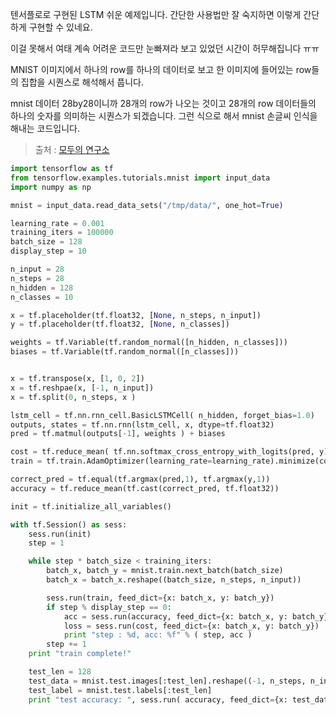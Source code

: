 텐서플로로 구현된 LSTM 쉬운 예제입니다.
간단한 사용법만 잘 숙지하면 이렇게 간단하게 구현할 수 있네요.

이걸 못해서 여태 계속 어려운 코드만 눈빠져라 보고 있었던 시간이 허무해집니다 ㅠㅠ

MNIST 이미지에서 하나의 row를 하나의 데이터로 보고 한 이미지에 들어있는 row들의 집합을 시퀀스로 해석해서 풉니다.

mnist 데이터 28by28이니까 28개의 row가 나오는 것이고 28개의 row 데이터들의 하나의 숫자를 의미하는 시퀀스가 되겠습니다.
그런 식으로 해서 mnist 손글씨 인식을 해내는 코드입니다. 

> 출처 : [모두의 연구소](http://www.modulabs.co.kr/index.php?mid=DeepLAB_free&page=3&document_srl=2107)

```python
import tensorflow as tf
from tensorflow.examples.tutorials.mnist import input_data
import numpy as np

mnist = input_data.read_data_sets("/tmp/data/", one_hot=True)

learning_rate = 0.001
training_iters = 100000
batch_size = 128
display_step = 10

n_input = 28
n_steps = 28
n_hidden = 128
n_classes = 10

x = tf.placeholder(tf.float32, [None, n_steps, n_input])
y = tf.placeholder(tf.float32, [None, n_classes])

weights = tf.Variable(tf.random_normal([n_hidden, n_classes]))
biases = tf.Variable(tf.random_normal([n_classes]))


x = tf.transpose(x, [1, 0, 2])
x = tf.reshpae(x, [-1, n_input])
x = tf.split(0, n_steps, x )

lstm_cell = tf.nn.rnn_cell.BasicLSTMCell( n_hidden, forget_bias=1.0)
outputs, states = tf.nn.rnn(lstm_cell, x, dtype=tf.float32)
pred = tf.matmul(outputs[-1], weights ) + biases

cost = tf.reduce_mean( tf.nn.softmax_cross_entropy_with_logits(pred, y))
train = tf.train.AdamOptimizer(learning_rate=learning_rate).minimize(cost)

correct_pred = tf.equal(tf.argmax(pred,1), tf.argmax(y,1))
accuracy = tf.reduce_mean(tf.cast(correct_pred, tf.float32))

init = tf.initialize_all_variables()

with tf.Session() as sess:
    sess.run(init)
    step = 1

    while step * batch_size < training_iters:
        batch_x, batch_y = mnist.train.next_batch(batch_size)
        batch_x = batch_x.reshape((batch_size, n_steps, n_input))

        sess.run(train, feed_dict={x: batch_x, y: batch_y})
        if step % display_step == 0:
            acc = sess.run(accuracy, feed_dict={x: batch_x, y: batch_y})
            loss = sess.run(cost, feed_dict={x: batch_x, y: batch_y})
            print "step : %d, acc: %f" % ( step, acc )
        step += 1
    print "train complete!"

    test_len = 128
    test_data = mnist.test.images[:test_len].reshape((-1, n_steps, n_input))
    test_label = mnist.test.labels[:test_len]
    print "test accuracy: ", sess.run( accuracy, feed_dict={x: test_data, y: test_label})

```